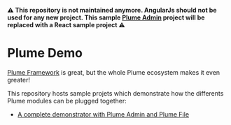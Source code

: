 **⚠️ This repository is not maintained anymore. AngularJs should not be used for any new project. This sample [Plume Admin](https://github.com/Coreoz/Plume) project will be replaced with a React sample project ⚠️**

Plume Demo
==========

[Plume Framework](https://github.com/Coreoz/Plume) is great, but the whole Plume ecosystem makes it even greater!

This repository hosts sample projets which demonstrate how the differents Plume modules can be plugged together:
- [A complete demonstrator with Plume Admin and Plume File](plume-demo-full-guice-jersey/)
